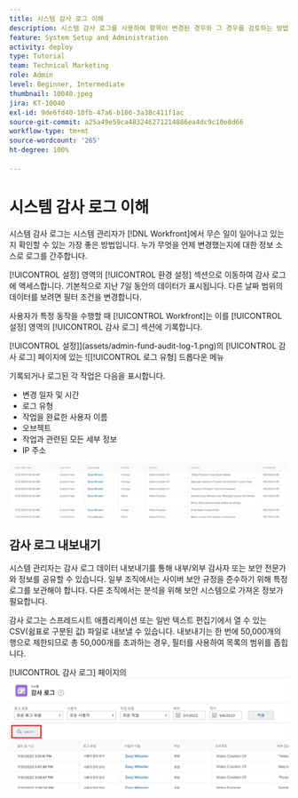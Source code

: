 ```yaml
---
title: 시스템 감사 로그 이해
description: 시스템 감사 로그를 사용하여 항목이 변경된 경우와 그 경우를 검토하는 방법을 알아봅니다.
feature: System Setup and Administration
activity: deploy
type: Tutorial
team: Technical Marketing
role: Admin
level: Beginner, Intermediate
thumbnail: 10040.jpeg
jira: KT-10040
exl-id: 9de6fd40-10fb-47a6-b186-3a38c411f1ac
source-git-commit: a25a49e59ca483246271214886ea4dc9c10e8d66
workflow-type: tm+mt
source-wordcount: '265'
ht-degree: 100%

---
```


# 시스템 감사 로그 이해

시스템 감사 로그는 시스템 관리자가 [!DNL Workfront]에서 무슨 일이 일어나고 있는지 확인할 수 있는 가장 좋은 방법입니다. 누가 무엇을 언제 변경했는지에 대한 정보 소스로 로그를 간주합니다.

[!UICONTROL 설정] 영역의 [!UICONTROL 환경 설정] 섹션으로 이동하여 감사 로그에 액세스합니다. 기본적으로 지난 7일 동안의 데이터가 표시됩니다. 다른 날짜 범위의 데이터를 보려면 필터 조건을 변경합니다.

사용자가 특정 동작을 수행할 때 [!UICONTROL Workfront]는 이를 [!UICONTROL 설정] 영역의 [!UICONTROL 감사 로그] 섹션에 기록합니다.

[!UICONTROL 설정]](assets/admin-fund-audit-log-1.png)의 [!UICONTROL 감사 로그] 페이지에 있는 ![[!UICONTROL 로그 유형] 드롭다운 메뉴

기록되거나 로그된 각 작업은 다음을 표시합니다.

* 변경 일자 및 시간
* 로그 유형
* 작업을 완료한 사용자 이름
* 오브젝트
* 작업과 관련된 모든 세부 정보
* IP 주소

![[!UICONTROL 감사 로그] 목록](assets/admin-fund-audit-log-2.JPG)

## 감사 로그 내보내기

시스템 관리자는 감사 로그 데이터 내보내기를 통해 내부/외부 감사자 또는 보안 전문가와 정보를 공유할 수 있습니다. 일부 조직에서는 사이버 보안 규정을 준수하기 위해 특정 로그를 보관해야 합니다. 다른 조직에서는 분석을 위해 보안 시스템으로 가져온 정보가 필요합니다.

감사 로그는 스프레드시트 애플리케이션 또는 일반 텍스트 편집기에서 열 수 있는 CSV(쉼표로 구분된 값) 파일로 내보낼 수 있습니다. 내보내기는 한 번에 50,000개의 행으로 제한되므로 총 50,000개를 초과하는 경우, 필터를 사용하여 목록의 범위를 좁힙니다.

[!UICONTROL 감사 로그] 페이지의 ![[!UICONTROL 내보내기] 버튼](assets/admin-fund-audit-log-3.png)

<!---
learn more URLs
Audit logs
Managing audit logs
--->
